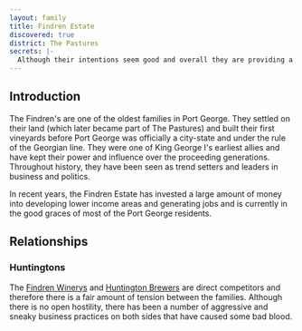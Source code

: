 ```yaml
---
layout: family
title: Findren Estate
discovered: true
district: The Pastures
secrets: |-
  Although their intentions seem good and overall they are providing a service to the city, some keen observers might notice that the increase in wages amongst the poor has also means an increase in the sales of Cracked Cliff Wines.
---
```

## Introduction
The Findren's are one of the oldest families in Port George. They settled on their land (which later became part of The Pastures) and built their first vineyards before Port George was officially a city-state and under the rule of the Georgian line. They were one of King George I's earliest allies and have kept their power and influence over the proceeding generations. Throughout history, they have been seen as trend setters and leaders in business and politics.

In recent years, the Findren Estate has invested a large amount of money into developing lower income areas and generating jobs and is currently in the good graces of most of the Port George residents.

## Relationships

### Huntingtons
The [Findren Winerys](../../locations/findren-winery/) and [Huntington Brewers](../../locations/huntington-brewers/) are direct competitors and therefore there is a fair amount of tension between the families. Although there is no open hostility, there has been a number of aggressive and sneaky business practices on both sides that have caused some bad blood.
